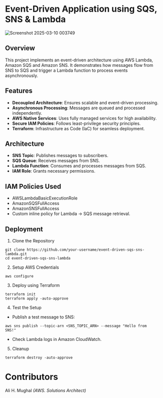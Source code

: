 # Event-Driven Application using SQS, SNS & Lambda
![Screenshot 2025-03-10 003749](https://github.com/user-attachments/assets/99e3f9bc-0c08-4706-a913-c42091ebb1d2)

## Overview

This project implements an event-driven architecture using AWS Lambda, Amazon SQS and Amazon SNS. It demonstrates how messages flow from SNS to SQS and trigger a Lambda function to process events asynchronously.

## Features

- **Decoupled Architecture**: Ensures scalable and event-driven processing.
- **Asynchronous Processing**: Messages are queued and processed independently.
- **AWS Native Services**: Uses fully managed services for high availability.  
- **Secure IAM Policies**: Follows least-privilege security principles.
- **Terraform**: Infrastructure as Code (IaC) for seamless deployment.

## Architecture

- **SNS Topic**: Publishes messages to subscribers.
- **SQS Queue**: Receives messages from SNS.
- **Lambda Function**: Consumes and processes messages from SQS.
- **IAM Role**: Grants necessary permissions.

## IAM Policies Used

- AWSLambdaBasicExecutionRole
- AmazonSQSFullAccess
- AmazonSNSFullAccess
- Custom inline policy for Lambda → SQS message retrieval.

## Deployment

1. Clone the Repository
```
git clone https://github.com/your-username/event-driven-sqs-sns-lambda.git
cd event-driven-sqs-sns-lambda
```
2. Setup AWS Credentials
```
aws configure
```
3. Deploy using Terraform
```
terraform init
terraform apply -auto-approve
```
4. Test the Setup
- Publish a test message to SNS:
```
aws sns publish --topic-arn <SNS_TOPIC_ARN> --message "Hello from SNS!"
```
- Check Lambda logs in Amazon CloudWatch.
5. Cleanup
```
terraform destroy -auto-approve
```

# Contributors
Ali H. Mughal *(AWS. Solutions Architect)*
